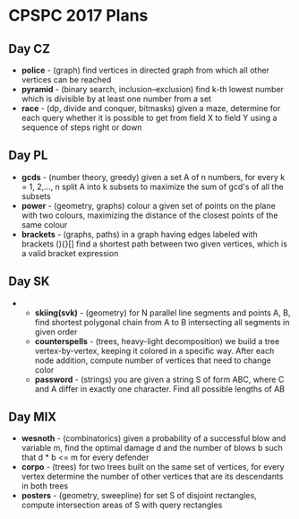 CPSPC 2017 Plans
================

Day CZ
------

  * **police** - (graph) find vertices in directed graph from which all other vertices can be reached
  * **pyramid** - (binary search, inclusion–exclusion) find k-th lowest number which is divisible by at least one number from a set
  * **race** - (dp, divide and conquer, bitmasks) given a maze, determine for each query whether it is possible to get from field X to field Y using a sequence of steps right or down

Day PL
------
  * **gcds** - (number theory, greedy) given a set A of n numbers, for every k = 1, 2,..., n split A into k subsets to maximize the sum of gcd's of all the subsets
  * **power** - (geometry, graphs) colour a given set of points on the plane with two colours, maximizing the distance of the closest points of the same colour
  * **brackets** - (graphs, paths) in a graph having edges labeled with brackets (){}[] find a shortest path between two given vertices, which is a valid bracket expression
  
Day SK
------

* * **skiing(svk)** - (geometry) for N parallel line segments and points A, B, find shortest polygonal chain from A to B intersecting all segments in given order
  * **counterspells** - (trees, heavy-light decomposition) we build a tree vertex-by-vertex, keeping it colored in a specific way. After each node addition, compute number of vertices that need to change color
  * **password** - (strings) you are given a string S of form ABC, where C and A differ in exactly one character. Find all possible lengths of AB

Day MIX
-------

  * **wesnoth** - (combinatorics) given a probability of a successful blow and variable m, find the optimal damage d and the number of blows b such that d * b <= m for every defender
  * **corpo** - (trees) for two trees built on the same set of vertices, for every vertex determine the number of other vertices that are its descendants in both trees
  * **posters** - (geometry, sweepline) for set S of disjoint rectangles, compute intersection areas of S with query rectangles
